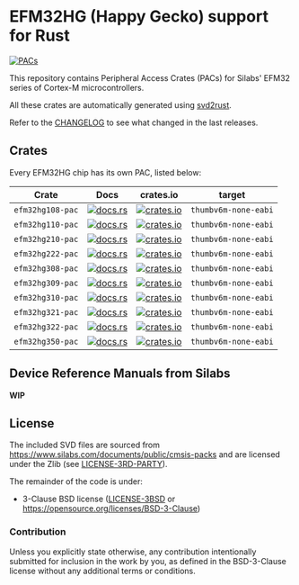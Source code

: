 # EFM32HG (Happy Gecko) support for Rust

[![PACs](https://github.com/efm32-rs/efm32hg-pacs/actions/workflows/pacs.yml/badge.svg)](https://github.com/efm32-rs/efm32hg-pacs/actions/workflows/pacs.yml)

This repository contains Peripheral Access Crates (PACs) for Silabs' EFM32 series of Cortex-M microcontrollers.

All these crates are automatically generated using [svd2rust](https://github.com/rust-embedded/svd2rust).

Refer to the [CHANGELOG](CHANGELOG.md) to see what changed in the last releases.

## Crates

Every EFM32HG chip has its own PAC, listed below:

| Crate            | Docs                                                                                   | crates.io                                                                                                   | target               |
|------------------|----------------------------------------------------------------------------------------|-------------------------------------------------------------------------------------------------------------|----------------------|
| `efm32hg108-pac` | [![docs.rs](https://docs.rs/efm32hg108-pac/badge.svg)](https://docs.rs/efm32hg108-pac) | [![crates.io](https://img.shields.io/crates/d/efm32hg108-pac.svg)](https://crates.io/crates/efm32hg108-pac) | `thumbv6m-none-eabi` |
 | `efm32hg110-pac` | [![docs.rs](https://docs.rs/efm32hg110-pac/badge.svg)](https://docs.rs/efm32hg110-pac) | [![crates.io](https://img.shields.io/crates/d/efm32hg110-pac.svg)](https://crates.io/crates/efm32hg110-pac) | `thumbv6m-none-eabi` |
 | `efm32hg210-pac` | [![docs.rs](https://docs.rs/efm32hg210-pac/badge.svg)](https://docs.rs/efm32hg210-pac) | [![crates.io](https://img.shields.io/crates/d/efm32hg210-pac.svg)](https://crates.io/crates/efm32hg210-pac) | `thumbv6m-none-eabi` |
 | `efm32hg222-pac` | [![docs.rs](https://docs.rs/efm32hg222-pac/badge.svg)](https://docs.rs/efm32hg222-pac) | [![crates.io](https://img.shields.io/crates/d/efm32hg222-pac.svg)](https://crates.io/crates/efm32hg222-pac) | `thumbv6m-none-eabi` |
 | `efm32hg308-pac` | [![docs.rs](https://docs.rs/efm32hg308-pac/badge.svg)](https://docs.rs/efm32hg308-pac) | [![crates.io](https://img.shields.io/crates/d/efm32hg308-pac.svg)](https://crates.io/crates/efm32hg308-pac) | `thumbv6m-none-eabi` |
 | `efm32hg309-pac` | [![docs.rs](https://docs.rs/efm32hg309-pac/badge.svg)](https://docs.rs/efm32hg309-pac) | [![crates.io](https://img.shields.io/crates/d/efm32hg309-pac.svg)](https://crates.io/crates/efm32hg309-pac) | `thumbv6m-none-eabi` |
 | `efm32hg310-pac` | [![docs.rs](https://docs.rs/efm32hg310-pac/badge.svg)](https://docs.rs/efm32hg310-pac) | [![crates.io](https://img.shields.io/crates/d/efm32hg310-pac.svg)](https://crates.io/crates/efm32hg310-pac) | `thumbv6m-none-eabi` |
 | `efm32hg321-pac` | [![docs.rs](https://docs.rs/efm32hg321-pac/badge.svg)](https://docs.rs/efm32hg321-pac) | [![crates.io](https://img.shields.io/crates/d/efm32hg321-pac.svg)](https://crates.io/crates/efm32hg321-pac) | `thumbv6m-none-eabi` |
 | `efm32hg322-pac` | [![docs.rs](https://docs.rs/efm32hg322-pac/badge.svg)](https://docs.rs/efm32hg322-pac) | [![crates.io](https://img.shields.io/crates/d/efm32hg322-pac.svg)](https://crates.io/crates/efm32hg322-pac) | `thumbv6m-none-eabi` |
 | `efm32hg350-pac` | [![docs.rs](https://docs.rs/efm32hg350-pac/badge.svg)](https://docs.rs/efm32hg350-pac) | [![crates.io](https://img.shields.io/crates/d/efm32hg350-pac.svg)](https://crates.io/crates/efm32hg350-pac) | `thumbv6m-none-eabi` |

## Device Reference Manuals from Silabs

**WIP**

## License

The included SVD files are sourced from https://www.silabs.com/documents/public/cmsis-packs and
are licensed under the Zlib (see [LICENSE-3RD-PARTY](LICENSE-3RD-PARTY-Zlib)).

The remainder of the code is under:

- 3-Clause BSD license ([LICENSE-3BSD](LICENSE-3BSD) or https://opensource.org/licenses/BSD-3-Clause)

### Contribution

Unless you explicitly state otherwise, any contribution intentionally submitted for inclusion in the
work by you, as defined in the BSD-3-Clause license without any additional terms or conditions.